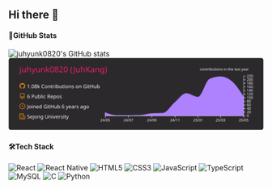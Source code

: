## Hi there 👋

<!--
**juhyunk0820/juhyunk0820** is a ✨ _special_ ✨ repository because its `README.md` (this file) appears on your GitHub profile.

Here are some ideas to get you started:

- 🔭 I’m currently working on ...
- 🌱 I’m currently learning ...
- 👯 I’m looking to collaborate on ...
- 🤔 I’m looking for help with ...
- 💬 Ask me about ...
- 📫 How to reach me: ...
- 😄 Pronouns: ...
- ⚡ Fun fact: ...
-->

<!-- ![](https://raw.githubusercontent.com/juhyunk0820/juhyunk0820/main/profile-summary-card-output/monokai/1-repos-per-language.svg)
![](https://raw.githubusercontent.com/juhyunk0820/juhyunk0820/main/profile-summary-card-output/monokai/3-stats.svg) -->

#### 🧮GitHub Stats

![juhyunk0820's GitHub stats](https://github-readme-stats.vercel.app/api?username=juhyunk0820&show_icons=true&theme=tokyonight&contribs&count_private=true)
![](https://raw.githubusercontent.com/juhyunk0820/juhyunk0820/main/profile-summary-card-output/monokai/0-profile-details.svg)

#### 🛠️Tech Stack

![React](https://img.shields.io/badge/React-20232A?style=for-the-badge&logo=react&logoColor=61DAFB)
![React Native](https://img.shields.io/badge/React_Native-20232A?style=for-the-badge&logo=react&logoColor=61DAFB)
![HTML5](https://img.shields.io/badge/HTML5-E34F26?style=for-the-badge&logo=html5&logoColor=white)
![CSS3](https://img.shields.io/badge/CSS3-1572B6?style=for-the-badge&logo=css3&logoColor=white)
![JavaScript](https://img.shields.io/badge/JavaScript-F7DF1E?style=for-the-badge&logo=javascript&logoColor=black)
![TypeScript](https://img.shields.io/badge/TypeScript-007ACC?style=for-the-badge&logo=typescript&logoColor=white)
![MySQL](https://img.shields.io/badge/MySQL-4479A1?style=for-the-badge&logo=mysql&logoColor=white)
![C](https://img.shields.io/badge/C-00599C?style=for-the-badge&logo=c&logoColor=white)
![Python](https://img.shields.io/badge/Python-3776AB?style=for-the-badge&logo=python&logoColor=white)

